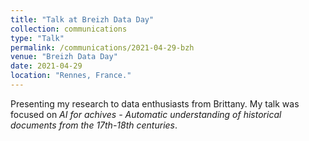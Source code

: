 ```yaml
---
title: "Talk at Breizh Data Day"
collection: communications
type: "Talk"
permalink: /communications/2021-04-29-bzh
venue: "Breizh Data Day"
date: 2021-04-29
location: "Rennes, France."
---
```


Presenting my research to data enthusiasts from Brittany. My talk was focused on *AI for achives - Automatic understanding of historical documents from the 17th-18th centuries*.


